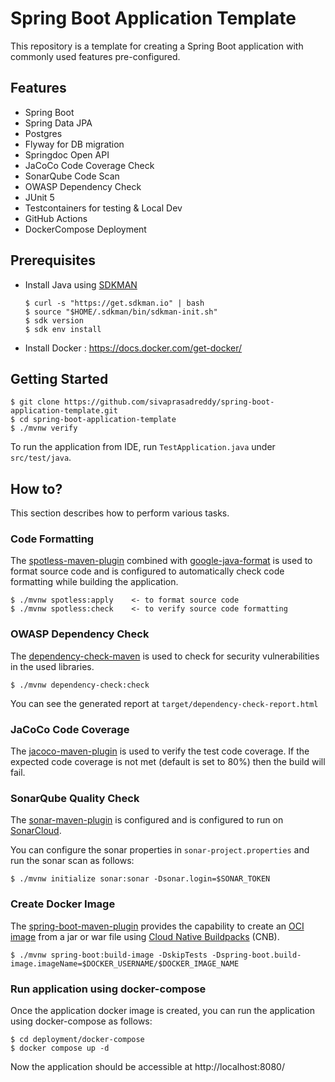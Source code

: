 # Spring Boot Application Template
This repository is a template for creating a Spring Boot application with commonly used features pre-configured.

## Features
* Spring Boot
* Spring Data JPA
* Postgres
* Flyway for DB migration
* Springdoc Open API
* JaCoCo Code Coverage Check
* SonarQube Code Scan
* OWASP Dependency Check
* JUnit 5
* Testcontainers for testing & Local Dev
* GitHub Actions
* DockerCompose Deployment

## Prerequisites
* Install Java using [SDKMAN](https://sdkman.io/)

    ```shell
    $ curl -s "https://get.sdkman.io" | bash
    $ source "$HOME/.sdkman/bin/sdkman-init.sh"
    $ sdk version
    $ sdk env install
    ```
* Install Docker : https://docs.docker.com/get-docker/

## Getting Started

```shell
$ git clone https://github.com/sivaprasadreddy/spring-boot-application-template.git
$ cd spring-boot-application-template
$ ./mvnw verify
```

To run the application from IDE, run `TestApplication.java` under `src/test/java`.

## How to?
This section describes how to perform various tasks.

### Code Formatting
The [spotless-maven-plugin](https://github.com/diffplug/spotless/tree/main/plugin-maven) combined with 
[google-java-format](https://github.com/google/google-java-format) is used to format source code 
and is configured to automatically check code formatting while building the application.

```shell
$ ./mvnw spotless:apply    <- to format source code
$ ./mvnw spotless:check    <- to verify source code formatting
```

### OWASP Dependency Check
The [dependency-check-maven](https://jeremylong.github.io/DependencyCheck/dependency-check-maven/) is used to check 
for security vulnerabilities in the used libraries.

```shell
$ ./mvnw dependency-check:check
```
You can see the generated report at `target/dependency-check-report.html`

### JaCoCo Code Coverage
The [jacoco-maven-plugin](https://www.eclemma.org/jacoco/trunk/doc/maven.html) is used to verify the test code coverage.
If the expected code coverage is not met (default is set to 80%) then the build will fail.

### SonarQube Quality Check
The [sonar-maven-plugin](https://docs.sonarqube.org/latest/analyzing-source-code/scanners/sonarscanner-for-maven/) is configured and 
is configured to run on [SonarCloud](https://sonarcloud.io/). 

You can configure the sonar properties in `sonar-project.properties` and run the sonar scan as follows:

```shell
$ ./mvnw initialize sonar:sonar -Dsonar.login=$SONAR_TOKEN
```

### Create Docker Image
The [spring-boot-maven-plugin](https://docs.spring.io/spring-boot/docs/current/maven-plugin/reference/htmlsingle/) provides 
the capability to create an [OCI image](https://github.com/opencontainers/image-spec) from a jar or war file using [Cloud Native Buildpacks](https://buildpacks.io/) (CNB).

```shell
$ ./mvnw spring-boot:build-image -DskipTests -Dspring-boot.build-image.imageName=$DOCKER_USERNAME/$DOCKER_IMAGE_NAME
```

### Run application using docker-compose
Once the application docker image is created, you can run the application using docker-compose as follows:

```shell
$ cd deployment/docker-compose
$ docker compose up -d
```

Now the application should be accessible at http://localhost:8080/
